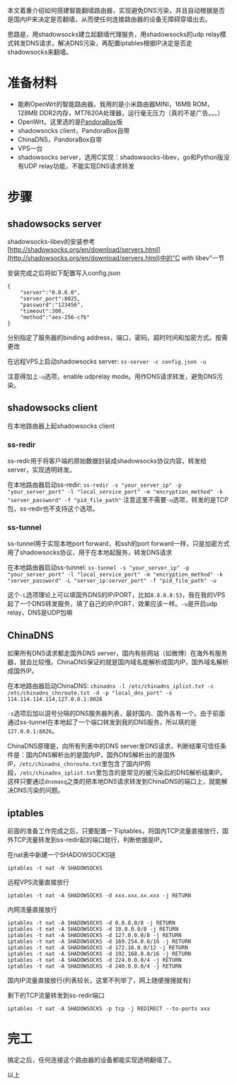 <!-- 
.. title: 搭建智能翻墙路由器
.. slug: da-jian-zhi-neng-fan-qiang-lu-you-qi
.. date: 2015-04-16 08:49:13 UTC+08:00
.. tags: OpenWRT, DNS, ShadowSocks, 翻墙
.. category: 
.. link: 
.. description: 
.. type: text
-->

本文着重介绍如何搭建智能翻墙路由器，实现避免DNS污染，并且自动根据是否是国内IP来决定是否翻墙，从而使任何连接路由器的设备无障碍穿墙出去。

思路是，用shadowsocks建立起翻墙代理服务，用shadowsocks的udp relay模式转发DNS请求，解决DNS污染，再配置iptables根据IP决定是否走shadowsocks来翻墙。

# 准备材料
* 能刷OpenWrt的智能路由器。我用的是小米路由器MINI，16MB ROM，128MB DDR2内存，MT7620A处理器，运行毫无压力（真的不是广告。。。）
* OpenWrt。这里选的是[PandoraBox](http://downloads.openwrt.org.cn/PandoraBox/)版
* shadowsocks client，PandoraBox自带
* ChinaDNS，PandoraBox自带
* VPS一台
* shadowsocks server，选用C实现：shadowsocks-libev，go和Python版没有UDP relay功能，不能实现DNS请求转发

# 步骤
## shadowsocks server
shadowsocks-libev的安装参考[http://shadowsocks.org/en/download/servers.html](http://shadowsocks.org/en/download/servers.html)中的“C with libev”一节

安装完成之后将如下配置写入config.json

```
{
	"server":"0.0.0.0",
	"server_port":8025,
	"password":"123456",
	"timeout":300,
	"method":"aes-256-cfb"
}
```

分别指定了服务器的binding address，端口，密码，超时时间和加密方式。按需更改

在远程VPS上启动shadowsocks server: `ss-server -c config.json -u`

注意得加上`-u`选项，enable udprelay mode。用作DNS请求转发，避免DNS污染。

## shadowsocks client
在本地路由器上起shadowsocks client

### ss-redir

ss-redir用于将客户端的原始数据封装成shadowsocks协议内容，转发给server，实现透明转发。

在本地路由器启动ss-redir: `ss-redir -s "your_server_ip" -p "your_server_port" -l "local_service_port" -m "encryption_method" -k "server_password" -f "pid_file_path"`
注意这里不需要`-u`选项，转发的是TCP包，ss-redir也不支持这个选项。

### ss-tunnel

ss-tunnel用于实现本地port forward，和ssh的port forward一样，只是加密方式用了shadowsocks协议，用于在本地起服务，转发DNS请求

在本地路由器启动ss-tunnel: `ss-tunnel -s "your_server_ip" -p "your_server_port" -l "local_service_port" -m "encryption_method" -k "server_password" -L "server_ip:server_port" -f "pid_file_path" -u`

这个`-L`选项理论上可以填国外DNS的IP/PORT，比如`8.8.8.8:53`，我在我的VPS起了一个DNS转发服务，填了自己的IP/PORT，效果应该一样。`-u`是开启udp relay，DNS是UDP包嘛

## ChinaDNS
如果所有DNS请求都走国外DNS server，国内有些网站（如微博）在海外有服务器，就会比较慢。ChinaDNS保证的就是国内域名能解析成国内IP，国外域名解析成国外IP。

在本地路由器启动ChinaDNS: `chinadns -l /etc/chinadns_iplist.txt -c /etc/chinadns_chnroute.txt -d -p "local_dns_port" -s 114.114.114.114,127.0.0.1:8026`

`-s`选项后加以逗号分隔的DNS服务器列表，最好国内、国外各有一个。由于前面通过ss-tunnel在本地起了一个端口转发到我的DNS服务，所以填的是`127.0.0.1:8026`。

ChinaDNS原理是，向所有列表中的DNS server发DNS请求，判断结果可信任条件是：国内DNS解析出的是国内IP，国外DNS解析出的是国外IP，`/etc/chinadns_chnroute.txt`里包含了国内IP网段，`/etc/chinadns_iplist.txt`里包含的是常见的被污染后的DNS解析结果IP。这样只要通过`dnsmasq`之类的把本地DNS请求转发到ChinaDNS的端口上，就能解决DNS污染的问题。

## iptables
前面的准备工作完成之后，只要配置一下iptables，将国内TCP流量直接放行，国外TCP流量转发到ss-redir起的端口就行，判断依据是IP。

在nat表中新建一个SHADOWSOCKS链

```
iptables -t nat -N SHADOWSOCKS
```

远程VPS流量直接放行

```
iptables -t nat -A SHADOWSOCKS -d xxx.xxx.xx.xxx -j RETURN
```

内网流量直接放行

```
iptables -t nat -A SHADOWSOCKS -d 0.0.0.0/8 -j RETURN
iptables -t nat -A SHADOWSOCKS -d 10.0.0.0/8 -j RETURN
iptables -t nat -A SHADOWSOCKS -d 127.0.0.0/8 -j RETURN
iptables -t nat -A SHADOWSOCKS -d 169.254.0.0/16 -j RETURN
iptables -t nat -A SHADOWSOCKS -d 172.16.0.0/12 -j RETURN
iptables -t nat -A SHADOWSOCKS -d 192.168.0.0/16 -j RETURN
iptables -t nat -A SHADOWSOCKS -d 224.0.0.0/4 -j RETURN
iptables -t nat -A SHADOWSOCKS -d 240.0.0.0/4 -j RETURN
```

国内IP流量直接放行(列表较长，这里不列举了，网上随便搜搜就有)

剩下的TCP流量转发到ss-redir端口

```
iptables -t nat -A SHADOWSOCKS -p tcp -j REDIRECT --to-ports xxx
```

# 完工
搞定之后，任何连接这个路由器的设备都能实现透明翻墙了。

以上